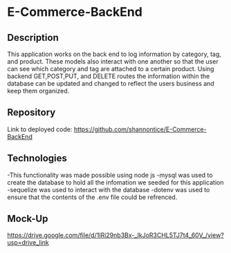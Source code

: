 # E-Commerce-BackEnd

## Description
This application works on the back end to log information by category, tag, and product. These models also interact with one another so that the user can see which category and tag are attached to a certain product. Using backend GET,POST,PUT, and DELETE routes the information within the database can be updated and changed to reflect the users business and keep them organized.

## Repository
Link to deployed code: https://github.com/shannontice/E-Commerce-BackEnd

## Technologies
-This functionality was made possible using node js
-mysql was used to create the database to hold all the infomation we seeded for this application
-sequelize was used to interact with the database
-dotenv was used to ensure that the contents of the .env file could be refrenced.

## Mock-Up
https://drive.google.com/file/d/1IRi29nb3Bx-_lkJoR3CHL5TJ7t4_60V_/view?usp=drive_link

